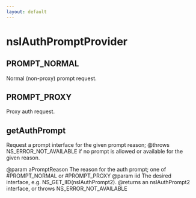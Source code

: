 ```yaml
---
layout: default
---
```


# nsIAuthPromptProvider #

## PROMPT_NORMAL ##

Normal (non-proxy) prompt request.


## PROMPT_PROXY ##

Proxy auth request.


## getAuthPrompt ##

Request a prompt interface for the given prompt reason;
@throws NS_ERROR_NOT_AVAILABLE if no prompt is allowed or
available for the given reason.

@param aPromptReason   The reason for the auth prompt;
                       one of #PROMPT_NORMAL or #PROMPT_PROXY
@param iid             The desired interface, e.g.
                       NS_GET_IID(nsIAuthPrompt2).
@returns an nsIAuthPrompt2 interface, or throws NS_ERROR_NOT_AVAILABLE

